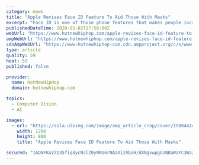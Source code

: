 ```yaml
---
category: news
title: "Apple Revises Face ID Feature To Aid Those With Masks"
excerpt: "Face ID is one of those phone features that makes people incredibly weary, especially when it comes to facial recognition and the potential for identity theft. Regardless, some people find that Face ID is incredibly convenient when it comes to unlocking one's phone and that the technology isn't worrisome at all. For those who don't know ..."
publishedDateTime: 2020-05-02T17:56:00Z
webUrl: "https://www.hotnewhiphop.com/apple-revises-face-id-feature-to-aid-those-with-masks-news.109647.html"
ampWebUrl: "https://www.hotnewhiphop.com/apple-revises-face-id-feature-to-aid-those-with-masks-news.109647.html?_amp"
cdnAmpWebUrl: "https://www-hotnewhiphop-com.cdn.ampproject.org/c/s/www.hotnewhiphop.com/apple-revises-face-id-feature-to-aid-those-with-masks-news.109647.html?_amp"
type: article
quality: 59
heat: 59
published: false

provider:
  name: HotNewHipHop
  domain: hotnewhiphop.com

topics:
  - Computer Vision
  - AI

images:
  - url: "https://ssla.ulximg.com/image/amp_article_crop/cover/1588441499_4abae75b22966fe647da160b463e3f79.jpg/273a4368fba1b040644824416d4ae541/1588441499_ffe31528a470788e6e2d7b30b427045e.jpg"
    width: 1200
    height: 800
    title: "Apple Revises Face ID Feature To Aid Those With Masks"

secured: "1AQNFKxVZ135fiq4ycNslZ0yNMU6rNAaXizRboH/dXNgvwpgGzNBaWaYC3WazSYlew2d1xj3YlF6pVrcUnM3kv48Ly2vGVLQi3f17hTZMXL2SCFcFwdw7tzraIgenx49YXnIUPMBc6VOCIpCecnMUFymECjr5lrixEzb4o0SRlgGo9aRBy9bnT+YNpHAuvcBvizw7ZNjwfF1zXtL9NSD07Oq+sIXj9ZwpoN4XIxb6cL0QhwceZEMUoBS4lhv/mt6+s1/hBcXK/Dv4cZP8AJUvHAW69uK4qHkMOashUJP9sxcLulkwtI3ahsSGpQpKU41;lc+uvWh3eSCoofdY4gT09g=="
---
```


